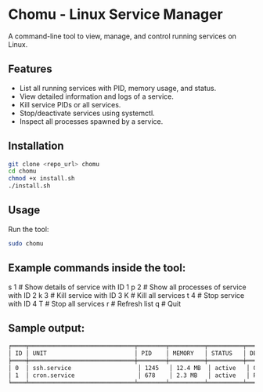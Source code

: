 # Chomu - Linux Service Manager

A command-line tool to view, manage, and control running services on Linux.

## Features
- List all running services with PID, memory usage, and status.
- View detailed information and logs of a service.
- Kill service PIDs or all services.
- Stop/deactivate services using systemctl.
- Inspect all processes spawned by a service.

## Installation
```bash
git clone <repo_url> chomu
cd chomu
chmod +x install.sh
./install.sh
```

## Usage
Run the tool:
```bash
sudo chomu
```
## Example commands inside the tool:

s 1   # Show details of service with ID 1
p 2   # Show all processes of service with ID 2
k 3   # Kill service with ID 3
K     # Kill all services
t 4   # Stop service with ID 4
T     # Stop all services
r     # Refresh list
q     # Quit

## Sample output:

```bash
╒════╤══════════════════════════════╤════════╤══════════╤══════════╤═══════════════════════════╕
│ ID │ UNIT                         │ PID    │ MEMORY   │ STATUS   │ DESCRIPTION               │
╞════╪══════════════════════════════╪════════╪══════════╪══════════╪═══════════════════════════╡
│ 0  │ ssh.service                   │ 1245   │ 12.4 MB  │ active   │ OpenSSH server daemon      │
│ 1  │ cron.service                  │ 678    │ 2.3 MB   │ active   │ Regular background program │
╘════╧══════════════════════════════╧════════╧══════════╧══════════╧═══════════════════════════╛
```

